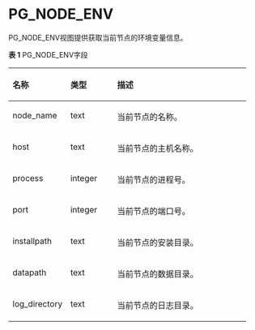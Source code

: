 # PG\_NODE\_ENV

PG\_NODE\_ENV视图提供获取当前节点的环境变量信息。

**表 1**  PG\_NODE\_ENV字段

<a name="zh-cn_topic_0283137148_zh-cn_topic_0237122422_zh-cn_topic_0059778769_t8d65b66ae7224247aac9adb09ce0ea36"></a>
<table><thead align="left"><tr id="zh-cn_topic_0283137148_zh-cn_topic_0237122422_zh-cn_topic_0059778769_re07d82acd1ba4fc08bee2fc98b6d6459"><th class="cellrowborder" valign="top" width="24.37%" id="mcps1.2.4.1.1"><p id="zh-cn_topic_0283137148_zh-cn_topic_0237122422_zh-cn_topic_0059778769_a0472ed3484aa410db12d9e0ff69263d5"><a name="zh-cn_topic_0283137148_zh-cn_topic_0237122422_zh-cn_topic_0059778769_a0472ed3484aa410db12d9e0ff69263d5"></a><a name="zh-cn_topic_0283137148_zh-cn_topic_0237122422_zh-cn_topic_0059778769_a0472ed3484aa410db12d9e0ff69263d5"></a>名称</p>
</th>
<th class="cellrowborder" valign="top" width="19.66%" id="mcps1.2.4.1.2"><p id="zh-cn_topic_0283137148_zh-cn_topic_0237122422_zh-cn_topic_0059778769_afa79d62984df424f8fa9475a1476673d"><a name="zh-cn_topic_0283137148_zh-cn_topic_0237122422_zh-cn_topic_0059778769_afa79d62984df424f8fa9475a1476673d"></a><a name="zh-cn_topic_0283137148_zh-cn_topic_0237122422_zh-cn_topic_0059778769_afa79d62984df424f8fa9475a1476673d"></a>类型</p>
</th>
<th class="cellrowborder" valign="top" width="55.97%" id="mcps1.2.4.1.3"><p id="zh-cn_topic_0283137148_zh-cn_topic_0237122422_zh-cn_topic_0059778769_acbaaa146000e488792f068a9a2c3d362"><a name="zh-cn_topic_0283137148_zh-cn_topic_0237122422_zh-cn_topic_0059778769_acbaaa146000e488792f068a9a2c3d362"></a><a name="zh-cn_topic_0283137148_zh-cn_topic_0237122422_zh-cn_topic_0059778769_acbaaa146000e488792f068a9a2c3d362"></a>描述</p>
</th>
</tr>
</thead>
<tbody><tr id="zh-cn_topic_0283137148_zh-cn_topic_0237122422_zh-cn_topic_0059778769_r87f391f7292f47d89d954ada6869f003"><td class="cellrowborder" valign="top" width="24.37%" headers="mcps1.2.4.1.1 "><p id="zh-cn_topic_0283137148_zh-cn_topic_0237122422_zh-cn_topic_0059778769_a4f8f3447f0ab4c83acff44ca486059c9"><a name="zh-cn_topic_0283137148_zh-cn_topic_0237122422_zh-cn_topic_0059778769_a4f8f3447f0ab4c83acff44ca486059c9"></a><a name="zh-cn_topic_0283137148_zh-cn_topic_0237122422_zh-cn_topic_0059778769_a4f8f3447f0ab4c83acff44ca486059c9"></a>node_name</p>
</td>
<td class="cellrowborder" valign="top" width="19.66%" headers="mcps1.2.4.1.2 "><p id="zh-cn_topic_0283137148_zh-cn_topic_0237122422_zh-cn_topic_0059778769_a9ef07864a9ee4cefa2c5778397d5ab23"><a name="zh-cn_topic_0283137148_zh-cn_topic_0237122422_zh-cn_topic_0059778769_a9ef07864a9ee4cefa2c5778397d5ab23"></a><a name="zh-cn_topic_0283137148_zh-cn_topic_0237122422_zh-cn_topic_0059778769_a9ef07864a9ee4cefa2c5778397d5ab23"></a>text</p>
</td>
<td class="cellrowborder" valign="top" width="55.97%" headers="mcps1.2.4.1.3 "><p id="zh-cn_topic_0283137148_zh-cn_topic_0237122422_zh-cn_topic_0059778769_ae068586c2159448f8d3fd47e083ce304"><a name="zh-cn_topic_0283137148_zh-cn_topic_0237122422_zh-cn_topic_0059778769_ae068586c2159448f8d3fd47e083ce304"></a><a name="zh-cn_topic_0283137148_zh-cn_topic_0237122422_zh-cn_topic_0059778769_ae068586c2159448f8d3fd47e083ce304"></a>当前节点的名称。</p>
</td>
</tr>
<tr id="zh-cn_topic_0283137148_zh-cn_topic_0237122422_zh-cn_topic_0059778769_raa4c7871f4d94a19840ce246abe48d3c"><td class="cellrowborder" valign="top" width="24.37%" headers="mcps1.2.4.1.1 "><p id="zh-cn_topic_0283137148_zh-cn_topic_0237122422_zh-cn_topic_0059778769_ad8b4089a284641af8e4bd926448ea9ec"><a name="zh-cn_topic_0283137148_zh-cn_topic_0237122422_zh-cn_topic_0059778769_ad8b4089a284641af8e4bd926448ea9ec"></a><a name="zh-cn_topic_0283137148_zh-cn_topic_0237122422_zh-cn_topic_0059778769_ad8b4089a284641af8e4bd926448ea9ec"></a>host</p>
</td>
<td class="cellrowborder" valign="top" width="19.66%" headers="mcps1.2.4.1.2 "><p id="zh-cn_topic_0283137148_zh-cn_topic_0237122422_zh-cn_topic_0059778769_a61560af02d3843a9aa3833ec6af26d30"><a name="zh-cn_topic_0283137148_zh-cn_topic_0237122422_zh-cn_topic_0059778769_a61560af02d3843a9aa3833ec6af26d30"></a><a name="zh-cn_topic_0283137148_zh-cn_topic_0237122422_zh-cn_topic_0059778769_a61560af02d3843a9aa3833ec6af26d30"></a>text</p>
</td>
<td class="cellrowborder" valign="top" width="55.97%" headers="mcps1.2.4.1.3 "><p id="zh-cn_topic_0283137148_zh-cn_topic_0237122422_zh-cn_topic_0059778769_a4b04d0cbf7484f8c8ebe01d5c9ff35b4"><a name="zh-cn_topic_0283137148_zh-cn_topic_0237122422_zh-cn_topic_0059778769_a4b04d0cbf7484f8c8ebe01d5c9ff35b4"></a><a name="zh-cn_topic_0283137148_zh-cn_topic_0237122422_zh-cn_topic_0059778769_a4b04d0cbf7484f8c8ebe01d5c9ff35b4"></a>当前节点的主机名称。</p>
</td>
</tr>
<tr id="zh-cn_topic_0283137148_zh-cn_topic_0237122422_zh-cn_topic_0059778769_re4b511363b1f4a198f9bf9fef45d8bf9"><td class="cellrowborder" valign="top" width="24.37%" headers="mcps1.2.4.1.1 "><p id="zh-cn_topic_0283137148_zh-cn_topic_0237122422_zh-cn_topic_0059778769_a927cb290304948d282ba7c9b1387ea0c"><a name="zh-cn_topic_0283137148_zh-cn_topic_0237122422_zh-cn_topic_0059778769_a927cb290304948d282ba7c9b1387ea0c"></a><a name="zh-cn_topic_0283137148_zh-cn_topic_0237122422_zh-cn_topic_0059778769_a927cb290304948d282ba7c9b1387ea0c"></a>process</p>
</td>
<td class="cellrowborder" valign="top" width="19.66%" headers="mcps1.2.4.1.2 "><p id="zh-cn_topic_0283137148_zh-cn_topic_0237122422_zh-cn_topic_0059778769_a8593e0ff45424ff1bdb073f948370841"><a name="zh-cn_topic_0283137148_zh-cn_topic_0237122422_zh-cn_topic_0059778769_a8593e0ff45424ff1bdb073f948370841"></a><a name="zh-cn_topic_0283137148_zh-cn_topic_0237122422_zh-cn_topic_0059778769_a8593e0ff45424ff1bdb073f948370841"></a>integer</p>
</td>
<td class="cellrowborder" valign="top" width="55.97%" headers="mcps1.2.4.1.3 "><p id="zh-cn_topic_0283137148_zh-cn_topic_0237122422_zh-cn_topic_0059778769_a09f3d742861b4029b481e1cebc3a5e6a"><a name="zh-cn_topic_0283137148_zh-cn_topic_0237122422_zh-cn_topic_0059778769_a09f3d742861b4029b481e1cebc3a5e6a"></a><a name="zh-cn_topic_0283137148_zh-cn_topic_0237122422_zh-cn_topic_0059778769_a09f3d742861b4029b481e1cebc3a5e6a"></a>当前节点的进程号。</p>
</td>
</tr>
<tr id="zh-cn_topic_0283137148_zh-cn_topic_0237122422_zh-cn_topic_0059778769_r7bb1f7f04abb405f86b8a29eedccc375"><td class="cellrowborder" valign="top" width="24.37%" headers="mcps1.2.4.1.1 "><p id="zh-cn_topic_0283137148_zh-cn_topic_0237122422_zh-cn_topic_0059778769_a34e754fb5ab54745aaefdbc6464a022c"><a name="zh-cn_topic_0283137148_zh-cn_topic_0237122422_zh-cn_topic_0059778769_a34e754fb5ab54745aaefdbc6464a022c"></a><a name="zh-cn_topic_0283137148_zh-cn_topic_0237122422_zh-cn_topic_0059778769_a34e754fb5ab54745aaefdbc6464a022c"></a>port</p>
</td>
<td class="cellrowborder" valign="top" width="19.66%" headers="mcps1.2.4.1.2 "><p id="zh-cn_topic_0283137148_zh-cn_topic_0237122422_zh-cn_topic_0059778769_accd38928549740bcada31c574cce6f65"><a name="zh-cn_topic_0283137148_zh-cn_topic_0237122422_zh-cn_topic_0059778769_accd38928549740bcada31c574cce6f65"></a><a name="zh-cn_topic_0283137148_zh-cn_topic_0237122422_zh-cn_topic_0059778769_accd38928549740bcada31c574cce6f65"></a>integer</p>
</td>
<td class="cellrowborder" valign="top" width="55.97%" headers="mcps1.2.4.1.3 "><p id="zh-cn_topic_0283137148_zh-cn_topic_0237122422_zh-cn_topic_0059778769_a27b186f4b6ac421fb3221250575371c6"><a name="zh-cn_topic_0283137148_zh-cn_topic_0237122422_zh-cn_topic_0059778769_a27b186f4b6ac421fb3221250575371c6"></a><a name="zh-cn_topic_0283137148_zh-cn_topic_0237122422_zh-cn_topic_0059778769_a27b186f4b6ac421fb3221250575371c6"></a>当前节点的端口号。</p>
</td>
</tr>
<tr id="zh-cn_topic_0283137148_zh-cn_topic_0237122422_zh-cn_topic_0059778769_r86521a00ff374ca5b336ca8bb2d7734f"><td class="cellrowborder" valign="top" width="24.37%" headers="mcps1.2.4.1.1 "><p id="zh-cn_topic_0283137148_zh-cn_topic_0237122422_zh-cn_topic_0059778769_aebc40c771e3541d8b174bb3e54bddb64"><a name="zh-cn_topic_0283137148_zh-cn_topic_0237122422_zh-cn_topic_0059778769_aebc40c771e3541d8b174bb3e54bddb64"></a><a name="zh-cn_topic_0283137148_zh-cn_topic_0237122422_zh-cn_topic_0059778769_aebc40c771e3541d8b174bb3e54bddb64"></a>installpath</p>
</td>
<td class="cellrowborder" valign="top" width="19.66%" headers="mcps1.2.4.1.2 "><p id="zh-cn_topic_0283137148_zh-cn_topic_0237122422_zh-cn_topic_0059778769_a97e877e0f04e47f2a78fff0379bff814"><a name="zh-cn_topic_0283137148_zh-cn_topic_0237122422_zh-cn_topic_0059778769_a97e877e0f04e47f2a78fff0379bff814"></a><a name="zh-cn_topic_0283137148_zh-cn_topic_0237122422_zh-cn_topic_0059778769_a97e877e0f04e47f2a78fff0379bff814"></a>text</p>
</td>
<td class="cellrowborder" valign="top" width="55.97%" headers="mcps1.2.4.1.3 "><p id="zh-cn_topic_0283137148_zh-cn_topic_0237122422_zh-cn_topic_0059778769_a8041249bf78b4e5e8b6953417567d56e"><a name="zh-cn_topic_0283137148_zh-cn_topic_0237122422_zh-cn_topic_0059778769_a8041249bf78b4e5e8b6953417567d56e"></a><a name="zh-cn_topic_0283137148_zh-cn_topic_0237122422_zh-cn_topic_0059778769_a8041249bf78b4e5e8b6953417567d56e"></a>当前节点的安装目录。</p>
</td>
</tr>
<tr id="zh-cn_topic_0283137148_zh-cn_topic_0237122422_zh-cn_topic_0059778769_r62100a7175f441d490470fbe7bec3f6f"><td class="cellrowborder" valign="top" width="24.37%" headers="mcps1.2.4.1.1 "><p id="zh-cn_topic_0283137148_zh-cn_topic_0237122422_zh-cn_topic_0059778769_a3a836182f34a42638f3251a5e4f12e52"><a name="zh-cn_topic_0283137148_zh-cn_topic_0237122422_zh-cn_topic_0059778769_a3a836182f34a42638f3251a5e4f12e52"></a><a name="zh-cn_topic_0283137148_zh-cn_topic_0237122422_zh-cn_topic_0059778769_a3a836182f34a42638f3251a5e4f12e52"></a>datapath</p>
</td>
<td class="cellrowborder" valign="top" width="19.66%" headers="mcps1.2.4.1.2 "><p id="zh-cn_topic_0283137148_zh-cn_topic_0237122422_zh-cn_topic_0059778769_a7213de473f3e485e8d5d3037da9263fe"><a name="zh-cn_topic_0283137148_zh-cn_topic_0237122422_zh-cn_topic_0059778769_a7213de473f3e485e8d5d3037da9263fe"></a><a name="zh-cn_topic_0283137148_zh-cn_topic_0237122422_zh-cn_topic_0059778769_a7213de473f3e485e8d5d3037da9263fe"></a>text</p>
</td>
<td class="cellrowborder" valign="top" width="55.97%" headers="mcps1.2.4.1.3 "><p id="zh-cn_topic_0283137148_zh-cn_topic_0237122422_zh-cn_topic_0059778769_a7504bb11b8824fc7b9d1656d47bd93a8"><a name="zh-cn_topic_0283137148_zh-cn_topic_0237122422_zh-cn_topic_0059778769_a7504bb11b8824fc7b9d1656d47bd93a8"></a><a name="zh-cn_topic_0283137148_zh-cn_topic_0237122422_zh-cn_topic_0059778769_a7504bb11b8824fc7b9d1656d47bd93a8"></a>当前节点的数据目录。</p>
</td>
</tr>
<tr id="zh-cn_topic_0283137148_zh-cn_topic_0237122422_zh-cn_topic_0059778769_re5b4118bbd0d436e89ea7b11a396b9c2"><td class="cellrowborder" valign="top" width="24.37%" headers="mcps1.2.4.1.1 "><p id="zh-cn_topic_0283137148_zh-cn_topic_0237122422_zh-cn_topic_0059778769_a6f9a4f47a05d44fe84a30728b57c1263"><a name="zh-cn_topic_0283137148_zh-cn_topic_0237122422_zh-cn_topic_0059778769_a6f9a4f47a05d44fe84a30728b57c1263"></a><a name="zh-cn_topic_0283137148_zh-cn_topic_0237122422_zh-cn_topic_0059778769_a6f9a4f47a05d44fe84a30728b57c1263"></a>log_directory</p>
</td>
<td class="cellrowborder" valign="top" width="19.66%" headers="mcps1.2.4.1.2 "><p id="zh-cn_topic_0283137148_zh-cn_topic_0237122422_zh-cn_topic_0059778769_a0e4188a3242d4efd927fa0777325a03a"><a name="zh-cn_topic_0283137148_zh-cn_topic_0237122422_zh-cn_topic_0059778769_a0e4188a3242d4efd927fa0777325a03a"></a><a name="zh-cn_topic_0283137148_zh-cn_topic_0237122422_zh-cn_topic_0059778769_a0e4188a3242d4efd927fa0777325a03a"></a>text</p>
</td>
<td class="cellrowborder" valign="top" width="55.97%" headers="mcps1.2.4.1.3 "><p id="zh-cn_topic_0283137148_zh-cn_topic_0237122422_zh-cn_topic_0059778769_a3839a0322b844c12a154e5a210c9185a"><a name="zh-cn_topic_0283137148_zh-cn_topic_0237122422_zh-cn_topic_0059778769_a3839a0322b844c12a154e5a210c9185a"></a><a name="zh-cn_topic_0283137148_zh-cn_topic_0237122422_zh-cn_topic_0059778769_a3839a0322b844c12a154e5a210c9185a"></a>当前节点的日志目录。</p>
</td>
</tr>
</tbody>
</table>

